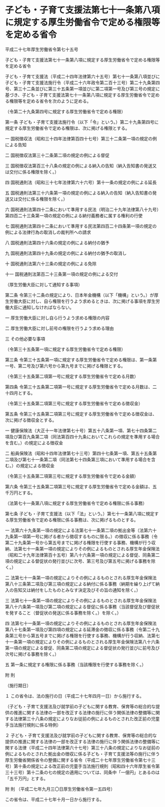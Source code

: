 # 子ども・子育て支援法第七十一条第八項に規定する厚生労働省令で定める権限等を定める省令

平成二十七年厚生労働省令第七十五号

子ども・子育て支援法第七十一条第八項に規定する厚生労働省令で定める権限等を定める省令

子ども・子育て支援法（平成二十四年法律第六十五号）第七十一条第八項並びに子ども・子育て支援法施行令（平成二十六年政令第二百十三号）第二十九条第四号、第三十二条並びに第三十五条第一項並びに第二項第一号及び第三号の規定に基づき、子ども・子育て支援法第七十一条第八項に規定する厚生労働省令で定める権限等を定める省令を次のように定める。

（令第二十九条第四号に規定する厚生労働省令で定める権限）

第一条 子ども・子育て支援法施行令（以下「令」という。）第二十九条第四号に規定する厚生労働省令で定める権限は、次に掲げる権限とする。

一 国税徴収法（昭和三十四年法律第百四十七号）第三十二条第一項の規定の例による告知

二 国税徴収法第三十二条第二項の規定の例による督促

三 国税徴収法第百三十八条の規定の例による納入の告知（納入告知書の発送又は交付に係る権限を除く。）

四 国税通則法（昭和三十七年法律第六十六号）第十一条の規定の例による延長

五 国税通則法第三十六条第一項の規定の例による納入の告知（納入告知書の発送又は交付に係る権限を除く。）

六 国税通則法第四十二条において準用する民法（明治二十九年法律第八十九号）第四百二十三条第一項の規定の例による納付義務者に属する権利の行使

七 国税通則法第四十二条において準用する民法第四百二十四条第一項の規定の例による法律行為の取消しの裁判所への請求

八 国税通則法第四十六条の規定の例による納付の猶予

九 国税通則法第四十九条の規定の例による納付の猶予の取消し

十 国税通則法第六十三条の規定の例による免除

十一 国税通則法第百二十三条第一項の規定の例による交付

（厚生労働大臣に対して通知する事項）

第二条 令第三十二条の規定により、日本年金機構（以下「機構」という。）が厚生労働大臣に対し、自ら権限を行うよう求めるときは、次に掲げる事項を厚生労働大臣に通知しなければならない。

一 厚生労働大臣に対し自ら行うよう求める権限の内容

二 厚生労働大臣に対し前号の権限を行うよう求める理由

三 その他必要な事項

（令第三十五条第一項に規定する厚生労働省令で定める権限）

第三条 令第三十五条第一項に規定する厚生労働省令で定める権限は、第一条第一号、第二号及び第六号から第九号までに掲げる権限とする。

（令第三十五条第二項第一号に規定する厚生労働省令で定める月数）

第四条 令第三十五条第二項第一号に規定する厚生労働省令で定める月数は、二十四月とする。

（令第三十五条第二項第三号に規定する厚生労働省令で定める徴収金）

第五条 令第三十五条第二項第三号に規定する厚生労働省令で定める徴収金は、次に掲げる徴収金とする。

一 健康保険法（大正十一年法律第七十号）第五十八条第一項、第七十四条第二項及び第百九条第二項（同法第百四十九条においてこれらの規定を準用する場合を含む。）の規定による徴収金

二 船員保険法（昭和十四年法律第七十三号）第四十七条第一項、第五十五条第二項及び第七十一条第二項（同法第七十四条第三項において準用する場合を含む。）の規定による徴収金

（令第三十五条第二項第三号に規定する厚生労働省令で定める金額）

第六条 令第三十五条第二項第三号に規定する厚生労働省令で定める金額は、五千万円とする。

（法第七十一条第八項に規定する厚生労働省令で定める権限に係る事務）

第七条 子ども・子育て支援法（以下「法」という。）第七十一条第八項に規定する厚生労働省令で定める権限に係る事務は、次に掲げるものとする。

一 法第六十九条第一項の規定による法第七十一条第二項の拠出金等（法第六十九条第一項第一号に掲げる者から徴収するものに限る。）の徴収に係る事務（令第二十九条第一号から第五号までに掲げる権限を行使する事務、機構が行う収納、法第七十一条第一項の規定によりその例によるものとされる厚生年金保険法（昭和二十九年法律第百十五号）第八十六条第一項の規定による督促、同条第二項の規定による督促状の発行並びに次号、第三号及び第五号に掲げる事務を除く。）

二 法第七十一条第一項の規定によりその例によるものとされる厚生年金保険法第八十三条第二項及び第三項の規定による納付に係る事務（納期を繰り上げて納入の告知又は納付をしたものとみなす決定及びその旨の通知を除く。）

三 法第七十一条第一項の規定によりその例によるものとされる厚生年金保険法第八十六条第一項及び第二項の規定による督促に係る事務（当該督促及び督促状を発すること（督促状の発送に係る事務を除く。）を除く。）

四 法第七十一条第一項の規定によりその例によるものとされる厚生年金保険法第八十七条第一項及び第四項の規定による延滞金の徴収に係る事務（令第二十九条第三号から第五号までに掲げる権限を行使する事務、機構が行う収納、法第七十一条第一項の規定によりその例によるものとされる厚生年金保険法第八十六条第一項の規定による督促、同条第二項の規定による督促状の発行並びに前号及び次号に掲げる事務を除く。）

五 第一条に規定する権限に係る事務（当該権限を行使する事務を除く。）

附 則

（施行期日）

１ この省令は、法の施行の日（平成二十七年四月一日）から施行する。

（子ども・子育て支援法及び就学前の子どもに関する教育、保育等の総合的な提供の推進に関する法律の一部を改正する法律の施行に伴う関係法律の整備等に関する法律第三十八条の規定によりなお従前の例によるものとされた改正前の児童手当法施行規則に係る特例）

２ 子ども・子育て支援法及び就学前の子どもに関する教育、保育等の総合的な提供の推進に関する法律の一部を改正する法律の施行に伴う関係法律の整備等に関する法律（平成二十四年法律第六十七号）第三十八条の規定によりなお従前の例によるものとされた拠出金の徴収に係る子ども・子育て支援法等の施行に伴う厚生労働省関係省令の整備に関する省令（平成二十七年厚生労働省令第七十三号）第十条の規定による改正前の児童手当法施行規則（昭和四十六年厚生省令第三十三号）第十二条の七の規定の適用については、同条中「一億円」とあるのは「五千万円」とする。

附 則 （平成二七年九月三〇日厚生労働省令第一五四号）

この省令は、平成二十七年十月一日から施行する。

